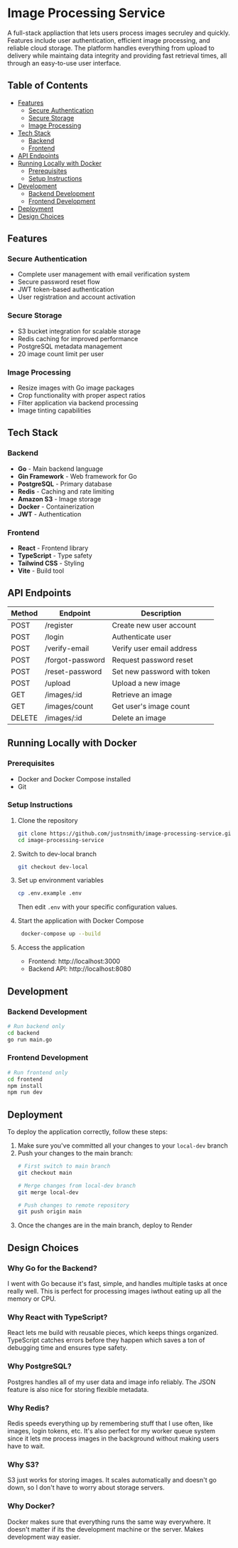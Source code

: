 # Image Processing Service

A full-stack appliaction that lets users process images secruley and quickly. Features include user authentication, efficient image processing, and reliable cloud storage. The platform handles everything from upload to delivery while maintaing data integrity and providing fast retrieval times, all through an easy-to-use user interface.

## Table of Contents

- [Features](#features)
  - [Secure Authentication](#secure-authentication)
  - [Secure Storage](#secure-storage)
  - [Image Processing](#image-processing)
- [Tech Stack](#tech-stack)
  - [Backend](#backend)
  - [Frontend](#frontend)
- [API Endpoints](#api-endpoints)
- [Running Locally with Docker](#running-locally-with-docker)
  - [Prerequisites](#prerequisites)
  - [Setup Instructions](#setup-instructions)
- [Development](#development)
  - [Backend Development](#backend-development)
  - [Frontend Development](#frontend-development)
- [Deployment](#deployment)
- [Design Choices](#design-choices)

## Features

### Secure Authentication
- Complete user management with email verification system
- Secure password reset flow
- JWT token-based authentication
- User registration and account activation

### Secure Storage
- S3 bucket integration for scalable storage
- Redis caching for improved performance
- PostgreSQL metadata management
- 20 image count limit per user

### Image Processing
- Resize images with Go image packages
- Crop functionality with proper aspect ratios
- Filter application via backend processing
- Image tinting capabilities

## Tech Stack

### Backend
- **Go** - Main backend language
- **Gin Framework** - Web framework for Go
- **PostgreSQL** - Primary database
- **Redis** - Caching and rate limiting
- **Amazon S3** - Image storage
- **Docker** - Containerization
- **JWT** - Authentication

### Frontend
- **React** - Frontend library
- **TypeScript** - Type safety
- **Tailwind CSS** - Styling
- **Vite** - Build tool

## API Endpoints

| Method | Endpoint         | Description                 |
|--------|------------------|-----------------------------|
| POST   | /register        | Create new user account     |
| POST   | /login           | Authenticate user           |
| POST   | /verify-email    | Verify user email address   |
| POST   | /forgot-password | Request password reset      |
| POST   | /reset-password  | Set new password with token |
| POST   | /upload          | Upload a new image          |
| GET    | /images/:id      | Retrieve an image           |
| GET    | /images/count    | Get user's image count      |
| DELETE | /images/:id      | Delete an image             |

## Running Locally with Docker

### Prerequisites
- Docker and Docker Compose installed
- Git

### Setup Instructions

1. Clone the repository
   ```bash
   git clone https://github.com/justnsmith/image-processing-service.git
   cd image-processing-service
   ```

2. Switch to dev-local branch
   ```bash
   git checkout dev-local
   ```

3. Set up environment variables
   ```bash
   cp .env.example .env
   ```
   Then edit `.env` with your specific configuration values.

4. Start the application with Docker Compose
   ```bash
    docker-compose up --build
   ```

5. Access the application
   - Frontend: http://localhost:3000
   - Backend API: http://localhost:8080

## Development

### Backend Development

```bash
# Run backend only
cd backend
go run main.go
```

### Frontend Development

```bash
# Run frontend only
cd frontend
npm install
npm run dev
```

## Deployment

To deploy the application correctly, follow these steps:
1. Make sure you've committed all your changes to your `local-dev` branch
2. Push your changes to the main branch:
    ```bash
    # First switch to main branch
    git checkout main

    # Merge changes from local-dev branch
    git merge local-dev

    # Push changes to remote repository
    git push origin main
3. Once the changes are in the main branch, deploy to Render

## Design Choices

### Why Go for the Backend?
I went with Go because it's fast, simple, and handles multiple tasks at once really well. This is perfect for processing images iwthout eating up all the memory or CPU.

### Why React with TypeScript?
React lets me build with reusable pieces, which keeps things organized. TypeScript catches errors before they happen which saves a ton of debugging time and ensures type safety.

### Why PostgreSQL?
Postgres handles all of my user data and image info reliably. The JSON feature is also nice for storing flexible metadata.

### Why Redis?
Redis speeds everything up by remembering stuff that I use often, like images, login tokens, etc. It's also perfect for my worker queue system since it lets me process images in the background without making users have to wait.

### Why S3?
S3 just works for storing images. It scales automatically and doesn't go down, so I don't have to worry about storage servers.

### Why Docker?
Docker makes sure that everything runs the same way everywhere. It doesn't matter if its the development machine or the server. Makes development way easier.
